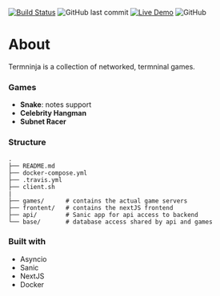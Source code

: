 
[![Build Status](https://travis-ci.com/jhackshaw/termninja.svg?branch=master)](https://travis-ci.com/jhackshaw/termninja)
![GitHub last commit](https://img.shields.io/github/last-commit/jhackshaw/termninja)
[![Live Demo](https://img.shields.io/badge/demo-online-green.svg)](https://www.term.ninja)
![GitHub](https://img.shields.io/github/license/jhackshaw/termninja)

# About

Termninja is a collection of networked, termninal games.


### Games

 - **Snake**: notes support
 - **Celebrity Hangman**
 - **Subnet Racer**


### Structure

    .
    ├── README.md
    ├── docker-compose.yml
    ├── .travis.yml
    ├── client.sh
    |
    ├── games/      # contains the actual game servers
    ├── frontent/   # contains the nextJS frontend
    ├── api/        # Sanic app for api access to backend
    └── base/       # database access shared by api and games
    
 
### Built with

- Asyncio
- Sanic
- NextJS
- Docker









